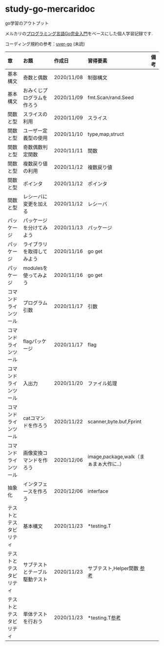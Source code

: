# study-go-mercaridoc
go学習のアウトプット

メルカリの[プログラミング言語Go完全入門](https://drive.google.com/file/d/1fLlg3Xw7CV680GQ65WkjxU5qX-PsApJg/view)をベースにした個人学習記録です.

コーディング規約の参考：[uver-go](https://github.com/uber-go/guide) (未読)

|章|お題|作成日|習得要素|備考
:--|:--|:--|:--|:--
|基本構文|奇数と偶数|2020/11/08|制御構文|
|基本構文|おみくじプログラムを作ろう|2020/11/09|fmt.Scan/rand.Seed|
|関数と型|スライスの利用|2020/11/09|スライス|
|関数と型|ユーザー定義型の使用|2020/11/10|type,map,struct
|関数と型|奇数偶数判定関数|2020/11/11|関数
|関数と型|複数戻り値の利用|2020/11/12|複数戻り値
|関数と型|ポインタ|2020/11/12|ポインタ
|関数と型|レシーバに変更を加える|2020/11/12|レシーバ
|パッケージ|パッケージを分けてみよう|2020/11/13|パッケージ
|パッケージ|ライブラリを取得してみよう|2020/11/16|go get
|パッケージ|modulesを使ってみよう|2020/11/16|go get
|コマンドラインツール|プログラム引数|2020/11/17|引数
|コマンドラインツール|flagパッケージ|2020/11/17|flag
|コマンドラインツール|入出力|2020/11/20|ファイル処理
|コマンドラインツール|catコマンドを作ろう|2020/11/22|scanner,byte.buf,Fprint
|コマンドラインツール|画像変換コマンドを作ろう|2020/12/06|image,package,walk（まぁまぁ大作に..）
|抽象化|インタフェースを作ろう|2020/12/06|interface
|テストとテスタビリティ|基本構文|2020/11/23|*testing.T
|テストとテスタビリティ|サブテストとテーブル駆動テスト|2020/11/23|サブテスト,Helper関数 [参考](https://qiita.com/nirasan/items/b357f0ad9172ab9fa19b)
|テストとテスタビリティ|単体テストを行おう|2020/11/23|*testing.T[参考](https://engineering.mercari.com/blog/entry/2018-08-08-080000/)